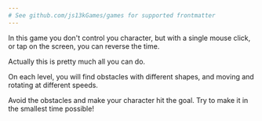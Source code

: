 ```yaml
---
# See github.com/js13kGames/games for supported frontmatter
---
```

In this game you don't control you character, but with a single mouse click, or tap on the screen, you can reverse the time.

Actually this is pretty much all you can do.

On each level, you will find obstacles with different shapes, and moving and rotating at different speeds.

Avoid the obstacles and make your character hit the goal. Try to make it in the smallest time possible!